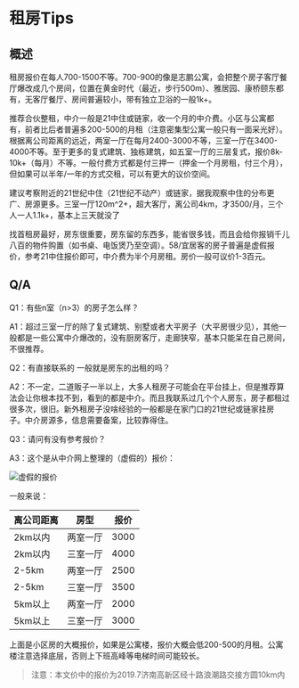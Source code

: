 # 租房Tips

## 概述

租房报价在每人700-1500不等。700-900的像是志鹏公寓，会把整个房子客厅餐厅爆改成几个房间，位置在黄金时代（最近，步行500m）、雅居园、康桥颐东都有，无客厅餐厅、房间普遍较小，带有独立卫浴的一般1k+。

推荐合伙整租，中介一般是21中住或链家，收一个月的中介费。小区与公寓都有，前者比后者普遍多200-500的月租（注意密集型公寓一般只有一面采光好）。根据离公司距离的远近，两室一厅在每月2400-3000不等，三室一厅在3400-4000不等。至于更多的复式建筑、独栋建筑，如五室一厅的三层复式，报价8k-10k+（每月）不等。一般付费方式都是付三押一（押金一个月房租，付三个月），但如果可以半年/一年的方式交租，可以有更大的议价空间。

建议考察附近的21世纪中住（21世纪不动产）或链家，据我观察中住的分布更广、房源更多。三室一厅120m^2+，超大客厅，离公司4km，才3500/月，三个人一人1.1k+，基本上三天就没了

找首租房最好，房东很重要，房东留的东西多，能省很多钱，而且会给你报销千儿八百的物件购置（如书桌、电饭煲乃至空调）。58/宜居客的房子普遍是虚假报价，参考21中住报价即可，中介费为半个月房租。房价一般可议价1-3百元。

## Q/A

Q1：有些n室（n>3）的房子怎么样？

A1：超过三室一厅的除了复式建筑、别墅或者大平房子（大平房很少见），其他一般都是一些公寓中介爆改的，没有厨房客厅，走廊狭窄，基本只能呆在自己房间，不很推荐。

Q2：有直接联系的  一般就是房东的出租的吗？

A2：不一定，二道贩子一半以上，大多人租房子可能会在平台挂上，但是推荐算法会让你根本找不到，看到的都是中介。而且我联系过几个个人房东，房子都租过很多次，很旧。新外租房子没啥经验的一般都是在家门口的21世纪或链家挂房子。中介房源多，信息需要备案，比较靠得住。

Q3：请问有没有参考报价？

A3：这个是从中介网上整理的（虚假的）报价：

![虚假的报价](https://gitlab.com/csnotes/csnotes/blob/master/others/events/2019_6_%E7%A7%9F%E6%88%BF/%E8%99%9A%E5%81%87%E7%9A%84%E7%A7%9F%E6%88%BF%E4%BF%A1%E6%81%AF.png)

一般来说：

离公司距离|房型|报价
--|--|--
2km以内|两室一厅|3000
2km以内|三室一厅|4000
2-5km|两室一厅|2500
2-5km|三室一厅|3500
5km以上|两室一厅|2000
5km以上|三室一厅|3000

上面是小区房的大概报价，如果是公寓楼，报价大概会低200-500的月租。公寓楼注意选择底层，否则上下班高峰等电梯时间可能较长。

>注意：本文价中的报价为2019.7济南高新区经十路浪潮路交接方圆10km内
